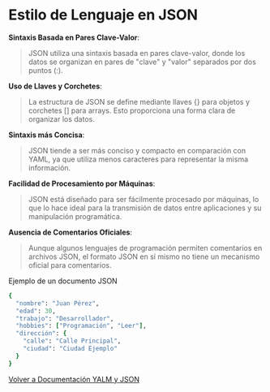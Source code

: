 # Estilo de Lenguaje en JSON

**Sintaxis Basada en Pares Clave-Valor**:

> JSON utiliza una sintaxis basada en pares clave-valor, donde los datos se organizan en pares de "clave" y "valor" separados por dos puntos (:).

**Uso de Llaves y Corchetes**:

> La estructura de JSON se define mediante llaves {} para objetos y corchetes [] para arrays. Esto proporciona una forma clara de organizar los datos.

**Sintaxis más Concisa**:

> JSON tiende a ser más conciso y compacto en comparación con YAML, ya que utiliza menos caracteres para representar la misma información.

**Facilidad de Procesamiento por Máquinas**:

> JSON está diseñado para ser fácilmente procesado por máquinas, lo que lo hace ideal para la transmisión de datos entre aplicaciones y su manipulación programática.

**Ausencia de Comentarios Oficiales**:

> Aunque algunos lenguajes de programación permiten comentarios en archivos JSON, el formato JSON en sí mismo no tiene un mecanismo oficial para comentarios.

Ejemplo de un documento JSON

```ruby
{
  "nombre": "Juan Pérez",
  "edad": 30,
  "trabajo": "Desarrollador",
  "hobbies": ["Programación", "Leer"],
  "dirección": {
    "calle": "Calle Principal",
    "ciudad": "Ciudad Ejemplo"
  }
}
```

[Volver a Documentación YALM y JSON](https://github.com/GlossyPath/Documentaci-n-YAML-y-JSON/blob/main/README.md)


